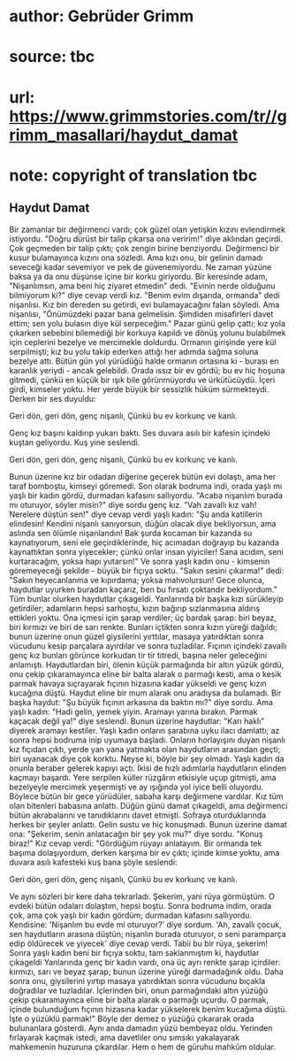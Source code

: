 # author: Gebrüder Grimm
# source: tbc
# url: https://www.grimmstories.com/tr//grimm_masallari/haydut_damat
# note: copyright of translation tbc

## Haydut Damat 

Bir zamanlar bir değirmenci vardı; çok güzel olan yetişkin kızını
evlendirmek istiyordu. "Doğru dürüst bir talip çıkarsa ona veririm!"
diye aklından geçirdi. Çok geçmeden bir talip çıktı; çok zengin birine
benziyordu. Değirmenci bir kusur bulamayınca kızını ona sözledi. Ama
kızı onu, bir gelinin damadı seveceği kadar sevemiyor ve pek de
güvenemiyordu. Ne zaman yüzüne baksa ya da onu düşünse içine bir korku
giriyordu.
Bir keresinde adam, "Nişanlımsın, ama beni hiç ziyaret etmedin" dedi.
"Evinin nerde olduğunu bilmiyorum ki?" diye cevap verdi kız.
"Benim evim dışarıda, ormanda" dedi nişanlısı.
Kız bin dereden su getirdi, evi bulamayacağını falan söyledi.
Ama nişanlısı, "Önümüzdeki pazar bana gelmelisin. Şimdiden misafirleri
davet ettim; sen yolu bulasın diye kül serpeceğim."
Pazar günü gelip çattı; kız yola çıkarken sebebini bilemediği bir
korkuya kapıldı ve dönüş yolunu bulabilmek için ceplerini bezelye ve
mercimekle doldurdu.
Ormanın girişinde yere kül serpilmişti; kız bu yolu takip ederken attığı
her adımda sağma soluna bezelye attı. Bütün gün yol yürüdüğü halde
ormanın ortasına ki - burası en karanlık yeriydi - ancak gelebildi.
Orada ıssız bir ev gördü; bu ev hiç hoşuna gitmedi, çünkü en küçük bir
ışık bile görünmüyordu ve ürkütücüydü.
İçeri girdi, kimseler yoktu. Her yerde büyük bir sessizlik hüküm
sürmekteydi. Derken bir ses duyuldu:

Geri dön, geri dön, genç nişanlı,
Çünkü bu ev korkunç ve kanlı.

Genç kız başını kaldırıp yukarı baktı. Ses duvara asılı bir kafesin
içindeki kuştan geliyordu.
Kuş yine seslendi.

Geri dön, geri dön, genç nişanlı,
Çünkü bu ev korkunç ve kanlı.

Bunun üzerine kız bir odadan diğerine geçerek bütün evi dolaştı, ama her
taraf bomboştu, kimseyi göremedi.
Son olarak bodruma indi, orada yaşlı mı yaşlı bir kadın gördü, durmadan
kafasını sallıyordu.
"Acaba nişanlım burada mı oturuyor, söyler misin?" diye sordu genç
kız.
"Vah zavallı kız vah! Nerelere düştün sen!" diye cevap verdi yaşlı
kadın: "Şu anda katillerin elindesin! Kendini nişanlı sanıyorsun, düğün
olacak diye bekliyorsun, ama aslında sen ölümle nişanlandın! Bak şurda
kocaman bir kazanda su kaynatıyorum, seni ele geçirdiklerinde, hiç
acımadan doğrayıp bu kazanda kaynattıktan sonra yiyecekler; çünkü onlar
insan yiyiciler! Sana acıdım, seni kurtaracağım, yoksa hapı yutarsın!"
Ve sonra yaşlı kadın onu - kimsenin göremeyeceği şekilde - büyük bir
fıçıya soktu.
"Sakın sesini çıkarma!" dedi: "Sakın heyecanlanma ve kıpırdama; yoksa
mahvolursun! Gece olunca, haydutlar uyurken buradan kaçarız, ben bu
fırsatı çoktandır bekliyordum."
Tüm bunlar olurken haydutlar çıkageldi. Yanlarında bir başka kızı
sürükleyip getirdiler; adamların hepsi sarhoştu, kızın bağırıp
sızlanmasına aldırış ettikleri yoktu. Ona içmesi için şarap verdiler; üç
bardak şarap: biri beyaz, biri kırmızı ve biri de sarı renkte. Bunları
içtikten sonra kızın yüreği dağıldı; bunun üzerine onun güzel
giysilerini yırttılar, masaya yatırdıktan sonra vücudunu kesip parçalara
ayırdılar ve sonra tuzladılar.
Fıçının içindeki zavallı genç kız bunları görünce korkudan tir tir
titredi, başına neler geleceğini anlamıştı. Haydutlardan biri, ölenin
küçük parmağında bir altın yüzük gördü, onu çekip çıkaramayınca eline
bir balta alarak o parmağı kesti, ama o kesik parmak havaya sıçrayarak
fıçının hizasına kadar yükseldi ve genç kızın kucağına düştü. Haydut
eline bir mum alarak onu aradıysa da bulamadı. Bir başka haydut: "Şu
büyük fıçının arkasına da baktın mı?" diye sordu. Ama yaşlı kadın:
"Hadi gelin, yemek yiyin. Aramayı yarına bırakın. Parmak kaçacak değil
ya!" diye seslendi.
Bunun üzerine haydutlar:
"Karı haklı" diyerek aramayı kestiler. Yaşlı kadın onların şarabına
uyku ilacı damlattı; az sonra hepsi bodruma inip uyumaya başladı.
Onların horlayışını duyan nişanlı kız fıçıdan çıktı, yerde yan yana
yatmakta olan haydutların arasından geçti; biri uyanacak diye çok
korktu. Neyse ki, böyle bir şey olmadı. Yaşlı kadın da onunla beraber
gelerek kapıyı açtı. İkisi de hızlı adımlarla haydutların elinden
kaçmayı başardı. Yere serpilen küller rüzgârın etkisiyle uçup gitmişti,
ama bezelyeyle mercimek yeşermişti ve ay ışığında yol iyice belli
oluyordu. Böylece bütün bir gece yürüdüler, sabaha karşı değirmene
vardılar.
Kız tüm olan bitenleri babasına anlattı.
Düğün günü damat çıkageldi, ama değirmenci bütün akrabalarını ve
tanıdıklarını davet etmişti. Sofraya oturduklarında herkes bir şeyler
anlattı. Gelin sustu ve hiç konuşmadı. Bunun üzerine damat ona:
"Şekerim, senin anlatacağın bir şey yok mu?" diye sordu. "Konuş
biraz!"
Kız cevap verdi:
"Gördüğüm rüyayı anlatayım. Bir ormanda tek başıma dolaşıyordum, derken
karşıma bir ev çıktı; içinde kimse yoktu, ama duvara asılı kafesteki kuş
bana şöyle seslendi:

Geri dön, geri dön, genç nişanlı,
Çünkü bu ev korkunç ve kanlı.

Ve aynı sözleri bir kere daha tekrarladı. Şekerim, yani rüya görmüştüm.
O evdeki bütün odaları dolaştım, hepsi boştu. Sonra bodruma indim, orada
çok, ama çok yaşlı bir kadın gördüm; durmadan kafasını sallıyordu.
Kendisine: 'Nişanlım bu evde mi oturuyor?' diye sordum. 'Ah, zavallı
çocuk, sen haydutların arasına düştün; nişanlın burada oturuyor, o seni
paramparça edip öldürecek ve yiyecek' diye cevap verdi. Tabii bu bir
rüya, şekerim! Sonra yaşlı kadın beni bir fıçıya soktu, tam saklanmıştım
ki, haydutlar çıkageldi Yanlarında genç bir kadın vardı, ona üç ayrı
renkte şarap içirdiler: kırmızı, sarı ve beyaz şarap; bunun üzerine
yüreği darmadağınık oldu. Daha sonra onu, giysilerini yırtıp masaya
yatırdıktan sonra vücudunu bıçakla doğradılar ve tuzladılar. İçlerinden
biri, onun parmağındaki altın yüzüğü çekip çıkaramayınca eline bir balta
alarak o parmağı uçurdu. O parmak, içinde bulunduğum fıçının hizasına
kadar yükselerek benim kucağıma düştü. İşte o yüzüklü parmak!"
Böyle der demez o yüzüğü çıkararak orada bulunanlara gösterdi.
Aynı anda damadın yüzü bembeyaz oldu. Yerinden fırlayarak kaçmak istedi,
ama davetliler onu sımsıkı yakalayarak mahkemenin huzuruna çıkardılar.
Hem o hem de güruhu mahkûm oldular.
